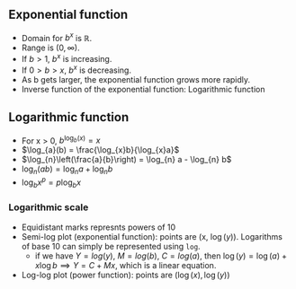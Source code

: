 ## Exponential function
- Domain for $b^x$ is $ℝ$.
- Range is $(0, ∞)$.
- If $b > 1$, $b^x$ is increasing.
- If $0 > b > x$, $b^x$ is decreasing.
- As b gets larger, the exponential function grows more rapidly.
- Inverse function of the exponential function: Logarithmic function

## Logarithmic function
- For x > 0, $b^{\log_{b}(x)} = x$
- $\log_{a}(b) = \frac{\log_{x}b}{\log_{x}a}$
- $\log_{n}\left(\frac{a}{b}\right) = \log_{n} a - \log_{n} b$
- $\log_{n}(ab) = \log_{n}a + \log_{n}b$
- $\log_{b} x^p = p \log_{b} x$

### Logarithmic scale
- Equidistant marks represnts powers of 10
- Semi-log plot (exponential function): points are (x, $\log(y)$). Logarithms of base 10 can simply be represented using `log`.
	- if we have $Y = log(y)$, $M = log(b)$, $C = log(a)$, then $\log(y) = \log(a) + x \log b \implies Y = C + Mx$, which is a linear equation.
- Log-log plot (power function): points are $(\log(x), \log(y))$
